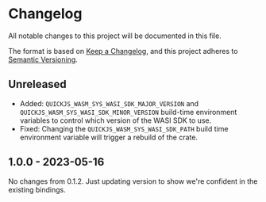 # Changelog

All notable changes to this project will be documented in this file.

The format is based on [Keep a Changelog](https://keepachangelog.com/en/1.0.0/),
and this project adheres to [Semantic Versioning](https://semver.org/spec/v2.0.0.html).

## Unreleased

- Added: `QUICKJS_WASM_SYS_WASI_SDK_MAJOR_VERSION` and `QUICKJS_WASM_SYS_WASI_SDK_MINOR_VERSION` build-time environment variables to control which version of the WASI SDK to use.
- Fixed: Changing the `QUICKJS_WASM_SYS_WASI_SDK_PATH` build time environment variable will trigger a rebuild of the crate.

## 1.0.0 - 2023-05-16

No changes from 0.1.2. Just updating version to show we're confident in the existing bindings.

